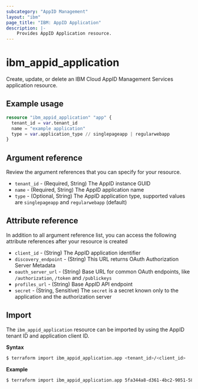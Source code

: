 ```yaml
---
subcategory: "AppID Management"
layout: "ibm"
page_title: "IBM: AppID Application"
description: |-
    Provides AppID Application resource.
---
```


# ibm_appid_application

Create, update, or delete an IBM Cloud AppID Management Services application resource.

## Example usage

```terraform
resource "ibm_appid_application" "app" {
  tenant_id = var.tenant_id
  name = "example application"
  type = var.application_type // singlepageapp | regularwebapp
}
```

## Argument reference
Review the argument references that you can specify for your resource.

- `tenant_id` - (Required, String) The AppID instance GUID
- `name` - (Required, String) The AppID application name
- `type` - (Optional, String) The AppID application type, supported values are `singlepageapp` and `regularwebapp` (default)

## Attribute reference
In addition to all argument reference list, you can access the following attribute references after your resource is created

- `client_id` - (String) The AppID application identifier
- `discovery_endpoint` - (String) This URL returns OAuth Authorization Server Metadata
- `oauth_server_url` - (String) Base URL for common OAuth endpoints, like `/authorization`, `/token` and `/publickeys`
- `profiles_url` - (String) Base AppID API endpoint
- `secret` - (String, Sensitive) The `secret` is a secret known only to the application and the authorization server


## Import

The `ibm_appid_application` resource can be imported by using the AppID tenant ID and application client ID.

**Syntax**

```bash
$ terraform import ibm_appid_application.app <tenant_id>/<client_id>
```
**Example**

```bash
$ terraform import ibm_appid_application.app 5fa344a8-d361-4bc2-9051-58ca253f4b2b/03cd638a-b35a-43f2-a58a-c2d3fe26aaea
```
